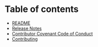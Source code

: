 # Table of contents

* [README](README.md)
* [Release Notes](changelog.md)
* [Contributor Covenant Code of Conduct](code_of_conduct.md)
* [Contributing](contributing.md)

